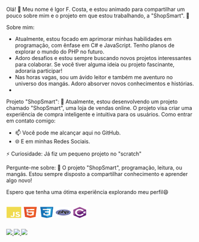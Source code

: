 Olá! 👋
Meu nome é Igor F. Costa, e estou animado para compartilhar um pouco sobre mim e o projeto em que estou trabalhando, a "ShopSmart". 🚀

Sobre mim:
- Atualmente, estou focado em aprimorar minhas habilidades em programação, com ênfase em C# e JavaScript. Tenho planos de explorar o mundo do PHP no futuro.
- Adoro desafios e estou sempre buscando novos projetos interessantes para colaborar. Se você tiver alguma ideia ou projeto fascinante, adoraria participar!
- Nas horas vagas, sou um ávido leitor e também me aventuro no universo dos mangás. Adoro absorver novos conhecimentos e histórias.
- 
Projeto "ShopSmart":
💼 Atualmente, estou desenvolvendo um projeto chamado "ShopSmart", uma loja de vendas online. O projeto visa criar uma experiência de compra inteligente e intuitiva para os usuários.
Como entrar em contato comigo:

- 📫 Você pode me alcançar aqui no GitHub.
- 🌐 E em minhas Redes Sociais. 

⚡ Curiosidade: Já fiz um pequeno projeto no "scratch"

Pergunte-me sobre:
💬 O projeto "ShopSmart", programação, leitura, ou mangás. Estou sempre disposto a compartilhar conhecimento e aprender algo novo!

Espero que tenha uma ótima experiência explorando meu perfil😄

<!-- Seção de linguagens -->
<div style="display: inline_block"><br>
  <img align="center" alt="Igor-Js" height="30" width="40" src="https://raw.githubusercontent.com/devicons/devicon/master/icons/javascript/javascript-plain.svg">
  <img align="center" alt="Igor-HTML" height="30" width="40" src="https://raw.githubusercontent.com/devicons/devicon/master/icons/html5/html5-original.svg">
  <img align="center" alt="Igor-CSS" height="30" width="40" src="https://raw.githubusercontent.com/devicons/devicon/master/icons/css3/css3-original.svg">
  <img align="center" alt="Igor-Php" height="30" width="40" src="https://raw.githubusercontent.com/devicons/devicon/master/icons/php/php-original.svg">
  <img align="center" alt="Igor-Csharp" height="30" width="40" src="https://raw.githubusercontent.com/devicons/devicon/master/icons/csharp/csharp-original.svg">
</div>

##

<!-- Seção de redes sociais -->
<div> 
  <a href="https://www.instagram.com/Igor_frcosta/" target="_blank">
    <img src="https://img.shields.io/badge/-Instagram-%23E4405F?style=for-the-badge&logo=instagram&logoColor=white" target="_blank">
  </a>
  <a href="https://twitter.com/_IgorCkk" target="_blank">
    <img src="https://img.shields.io/badge/-Twitter-1DA1F2?style=for-the-badge&logo=twitter&logoColor=white" target="_blank">
  </a>
  <a href="https://www.linkedin.com/in/igor-costa-a2937121a/" target="_blank">
    <img src="https://img.shields.io/badge/-LinkedIn-%230077B5?style=for-the-badge&logo=linkedin&logoColor=white" target="_blank">
  </a>
</div>

